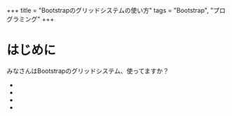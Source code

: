 +++
title = "Bootstrapのグリッドシステムの使い方"
tags = "Bootstrap", "プログラミング"
+++

# はじめに
みなさんはBootstrapのグリッドシステム、使ってますか？


-

-

-

-


